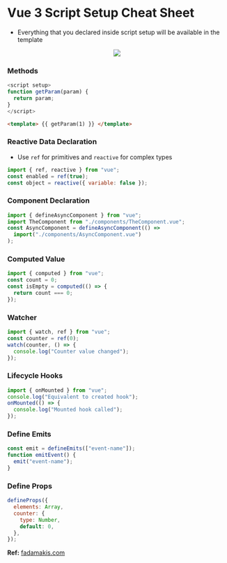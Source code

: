 # Vue 3 Script Setup Cheat Sheet

- Everything that you declared inside script setup will be available in the template

<div style="text-align: center;">
  <img src="https://miro.medium.com/v2/resize:fit:4800/format:webp/1*37XVZ_Eez4ihx8rZH9NfMw.png">
</div>

### Methods

```js
<script setup>
function getParam(param) {
  return param;
}
</script>
```

```html
<template> {{ getParam(1) }} </template>
```

### Reactive Data Declaration

- Use `ref` for primitives and `reactive` for complex types

```js
import { ref, reactive } from "vue";
const enabled = ref(true);
const object = reactive({ variable: false });
```

### Component Declaration

```js
import { defineAsyncComponent } from "vue";
import TheComponent from "./components/TheComponent.vue";
const AsyncComponent = defineAsyncComponent(() =>
  import("./components/AsyncComponent.vue")
);
```

### Computed Value

```js
import { computed } from "vue";
const count = 0;
const isEmpty = computed(() => {
  return count === 0;
});
```

### Watcher

```js
import { watch, ref } from "vue";
const counter = ref(0);
watch(counter, () => {
  console.log("Counter value changed");
});
```

### Lifecycle Hooks

```js
import { onMounted } from "vue";
console.log("Equivalent to created hook");
onMounted(() => {
  console.log("Mounted hook called");
});
```

### Define Emits

```js
const emit = defineEmits(["event-name"]);
function emitEvent() {
  emit("event-name");
}
```

### Define Props

```js
defineProps({
  elements: Array,
  counter: {
    type: Number,
    default: 0,
  },
});
```

**Ref:** [fadamakis.com](https://fadamakis.com/vue-3-script-setup-cheat-sheet-36572c042128)
